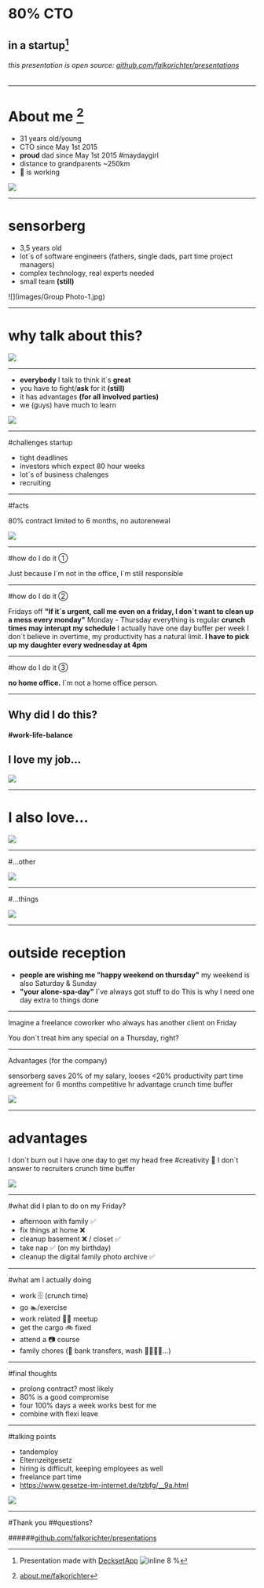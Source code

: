 # 80% CTO
## in a startup[^1]

###### this presentation is open source: [github.com/falkorichter/presentations](https://github.com/falkorichter/presentations)

[^1]: Presentation made with [DecksetApp](http://decksetapp.com/) ![inline 8 %](http://cdn3.brettterpstra.com/uploads/2014/03/DecksetIcon.png)

---

# About me [^2]

* 31 years old/young
* CTO since May 1st 2015
* **proud** dad since May 1st 2015 #maydaygirl
* distance to grandparents ~250km
* 🙎 is working 

![](images/DSC04060.JPG)

[^2]: [about.me/falkorichter](https://about.me/falkorichter)


---

# sensorberg
* 3,5 years old
* lot´s of software engineers (fathers, single dads, part time project managers)
* complex technology, real experts needed
* small team **(still)**

![](images/Group Photo-1.jpg)

---

# why talk about **this**?
![](images/DSC05180.JPG)

---

* **everybody** I talk to think it´s **great**
* you have to fight/**ask** for it **(still)**
* it has advantages **(for all involved parties)**
* we (guys) have much to learn

![](images/DSC06773.JPG)

---

#challenges startup

* tight deadlines
* investors which expect 80 hour weeks
* lot´s of business chalenges
* recruiting

---

#facts

80% contract 
limited to 6 months, no autorenewal

![](images/DSC04990.jpg)

---

#how do I do it ①

Just because I´m not in the office, I´m still responsible

---

#how do I do it ②

Fridays off **"If it´s urgent, call me even on a friday, I don´t want to clean up a mess every monday"**
Monday - Thursday everything is regular
**crunch times may interupt my schedule** I actually have one day buffer per week
I don´t believe in overtime, my productivity has a natural limit. **I have to pick up my daughter every wednesday at 4pm**

---

#how do I do it ③

**no home office.**
I´m not a home office person.

---

## Why did I do this?
#### #work-life-balance
## I love my job...

![](images/DSC07702.JPG)

---

# I also love...

![](images/DSC06434.JPG)

---

#...other

![](images/DSC06218.JPG)

---

#...things

![](images/IMG_20170110_163911.jpg)

---


# outside reception

* **people are wishing me "happy weekend on thursday"**
my weekend is also Saturday & Sunday
* **"your alone-spa-day"**
I´ve always got stuff to do
This is why I need one day extra to things done

---

Imagine a freelance coworker who always has another client on Friday

You don´t treat him any special on a Thursday, right?

---

Advantages (for the company)

sensorberg saves 20% of my salary, looses <20% productivity
part time agreement for 6 months
competitive hr advantage
crunch time buffer

![](images/IMG_20161224_100040_226.jpg)

---

# advantages

I don´t burn out
I have one day to get my head free #creativity 🛀
I don´t answer to recruiters
crunch time buffer

![](images/IMG_2101.JPG)

---

#what did I plan to do on my Friday?
* afternoon with family ✅
* fix things at home ❌ 
* cleanup basement ❌ / closet ✅
* take nap ✅ (on my birthday)
* cleanup the digital family photo archive ✅

---

#what am I actually doing
* work 🗄 (crunch time)
* go 🏊/exercise
* work related 🥞🍳 meetup
* get the cargo 🚲 fixed
* attend a 📷 course
* family chores (🏦 bank transfers, wash 👖👚👕👔...)

---
#final thoughts

* prolong contract? most likely
* 80% is a good compromise
* four 100% days a week works best for me
* combine with flexi leave

---

#talking points

* tandemploy
* Elternzeitgesetz
* hiring is difficult, keeping employees as well
* freelance part time
* https://www.gesetze-im-internet.de/tzbfg/__9a.html

![](images/Screen_Shot_tandemploy.png)

---

#Thank you
##questions?

######[github.com/falkorichter/presentations](https://github.com/falkorichter/presentations)
[^3]: All images cc-by-nc-sa
